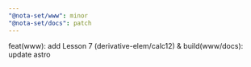 ```yaml
---
"@nota-set/www": minor
"@nota-set/docs": patch
---
```


feat(www): add Lesson 7 (derivative-elem/calc12) & build(www/docs): update astro
